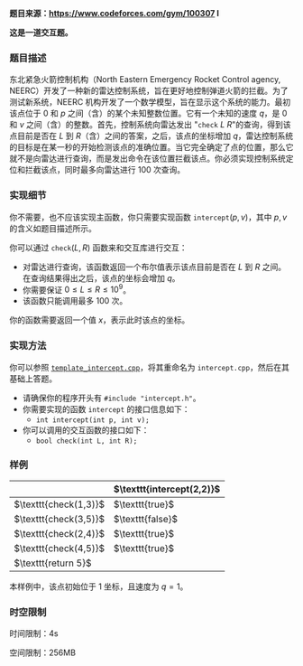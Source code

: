 **题目来源：https://www.codeforces.com/gym/100307 I**

**这是一道交互题。**

### 题目描述

东北紧急火箭控制机构（North Eastern Emergency Rocket Control agency, NEERC）开发了一种新的雷达控制系统，旨在更好地控制弹道火箭的拦截。为了测试新系统，NEERC 机构开发了一个数学模型，旨在显示这个系统的能力。最初该点位于 $0$ 和 $p$ 之间（含）的某个未知整数位置。它有一个未知的速度 $q$，是 $0$ 和 $v$ 之间（含）的整数。首先，控制系统向雷达发出 "$\texttt{check}\ L\ R$"的查询，得到该点目前是否在 $L$ 到 $R$（含）之间的答案，之后，该点的坐标增加 $q$，雷达控制系统的目标是在某一秒的开始检测该点的准确位置。当它完全确定了点的位置，那么它就不是向雷达进行查询，而是发出命令在该位置拦截该点。你必须实现控制系统定位和拦截该点，同时最多向雷达进行 $100$ 次查询。

### 实现细节

你不需要，也不应该实现主函数，你只需要实现函数 $\texttt{intercept}(p, v)$，其中 $p,v$ 的含义如题目描述所示。

你可以通过 $\texttt{check}(L, R)$ 函数来和交互库进行交互：

- 对雷达进行查询，该函数返回一个布尔值表示该点目前是否在 $L$ 到 $R$ 之间。在查询结果得出之后，该点的坐标会增加 $q$。
- 你需要保证 $0\le L\le R\le 10^9$。
- 该函数只能调用最多 $100$ 次。

你的函数需要返回一个值 $x$，表示此时该点的坐标。

### 实现方法

你可以参照 [$\texttt{template_intercept.cpp}$](https://paste.ubuntu.com/p/nHf5pZTCzB/)，将其重命名为 `intercept.cpp`，然后在其基础上答题。

- 请确保你的程序开头有 `#include "intercept.h"`。
- 你需要实现的函数 $\texttt{intercept}$ 的接口信息如下：
  - $\texttt{int intercept(int p, int v);}$
- 你可以调用的交互函数的接口如下：
  - $\texttt{bool check(int L, int R);}$

### 样例

<table class="table table-bordered"><thead><tr><th></th><th>$\texttt{intercept(2,2)}$</th></tr></thead><tbody><tr><td>$\texttt{check(1,3)}$</td><td>$\texttt{true}$</td></tr><tr><td>$\texttt{check(3,5)}$</td><td>$\texttt{false}$</td></tr><tr><td>$\texttt{check(2,4)}$</td><td>$\texttt{true}$</td></tr><tr><td>$\texttt{check(4,5)}$</td><td>$\texttt{true}$</td></tr><tr><td>$\texttt{return 5}$</td><td></td></tr></tbody></table>

本样例中，该点初始位于 $1$ 坐标，且速度为 $q=1$。

### 时空限制

时间限制：4s

空间限制：256MB
